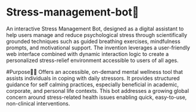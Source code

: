 # Stress-management-bot🤖
An interactive Stress Management Bot, designed as a digital  assistant to help users manage and reduce psychological stress through scientifically grounded  techniques such as guided breathing exercises, mindfulness prompts, and motivational support. The invention leverages a user-friendly web interface combined with dynamic interaction logic to create a personalized stress-relief environment accessible to users of all ages.

#Purpose🧠✨
Offers an accessible, on-demand mental wellness tool that assists individuals in coping with daily stressors. It provides structured guidance for self calming practices, especially beneficial in academic, corporate, and personal life contexts. This bot addresses a growing global concern around stress-related health issues enabling quick, easy-to-use, non-clinical interventions. 

